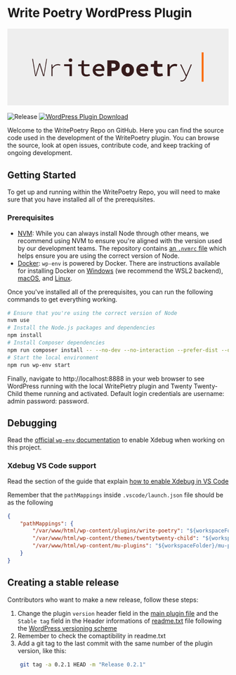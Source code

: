 # Write Poetry WordPress Plugin

![Banner](assets/banner-772x250.png)

![Release](https://github.com/giacomo-secchi/write-poetry/actions/workflows/release.yml/badge.svg)
[![WordPress Plugin Download](https://img.shields.io/badge/Download_WordPress_Plugin-write--poetry.zip-FA6900)](https://github.com/giacomo-secchi/write-poetry/releases/latest/download/write-poetry.zip)


Welcome to the WritePoetry Repo on GitHub. Here you can find the source code used in the development of the WritePoetry plugin. You can browse the source, look at open issues, contribute code, and keep tracking of ongoing development.

## Getting Started

To get up and running within the WritePoetry Repo, you will need to make sure that you have installed all of the prerequisites.

### Prerequisites

-   [NVM](https://github.com/nvm-sh/nvm#installing-and-updating): While you can always install Node through other means, we recommend using NVM to ensure you're aligned with the version used by our development teams. The repository contains [an `.nvmrc` file](.nvmrc) which helps ensure you are using the correct version of Node.
-   [Docker](https://docs.docker.com/get-docker/):     `wp-env` is powered by Docker. There are instructions available for installing Docker on [Windows](https://docs.docker.com/desktop/install/windows-install/) (we recommend the WSL2 backend), [macOS](https://docs.docker.com/docker-for-mac/install/), and [Linux](https://docs.docker.com/desktop/install/linux-install/).

Once you've installed all of the prerequisites, you can run the following commands to get everything working.

```bash
# Ensure that you're using the correct version of Node
nvm use
# Install the Node.js packages and dependencies
npm install
# Install Composer dependencies
npm run composer install -- --no-dev --no-interaction --prefer-dist --optimize-autoloader
# Start the local environment
npm run wp-env start
```
Finally, navigate to http://localhost:8888 in your web browser to see WordPress running with the local WritePietry plugin and Twenty Twenty-Child theme running and activated. Default login credentials are username: admin password: password.

## Debugging
Read the [official `wp-env` documentation](https://github.com/WordPress/gutenberg/tree/trunk/packages/env#using-xdebug) to enable Xdebug when working on this project.

### Xdebug VS Code support

Read the section of the guide that explain [how to enable Xdebug in VS Code](https://github.com/WordPress/gutenberg/blob/trunk/packages/env/README.md#xdebug-ide-support)

Remember that the `pathMappings` inside `.vscode/launch.json` file should be as the following
```json
{
	"pathMappings": {
		"/var/www/html/wp-content/plugins/write-poetry": "${workspaceFolder}/",
		"/var/www/html/wp-content/themes/twentytwenty-child": "${workspaceFolder}/themes/twentytwenty-child/",
		"/var/www/html/wp-content/mu-plugins": "${workspaceFolder}/mu-plugins/"
	}
}
```


## Creating a stable release

Contributors who want to make a new release, follow these steps:

1. Change the plugin `version` header field in the [main plugin file](write-poetry.php) and the `Stable tag` field in the Header informations of [readme.txt](readme.txt) file following the [WordPress versioning scheme](https://make.wordpress.org/core/handbook/about/release-cycle/version-numbering/)
2. Remember to check the comaptibility in readme.txt
3. Add a git tag to the last commit with the same number of the plugin version, like this:
```bash
	git tag -a 0.2.1 HEAD -m "Release 0.2.1"
```

